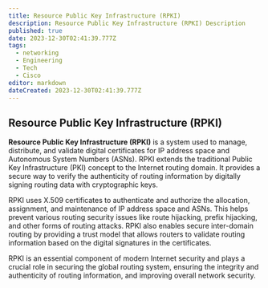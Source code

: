 ```yaml
---
title: Resource Public Key Infrastructure (RPKI)
description: Resource Public Key Infrastructure (RPKI) Description
published: true
date: 2023-12-30T02:41:39.777Z
tags:
  - networking
  - Engineering
  - Tech
  - Cisco
editor: markdown
dateCreated: 2023-12-30T02:41:39.777Z
---
```

## Resource Public Key Infrastructure (RPKI)

**Resource Public Key Infrastructure (RPKI)** is a system used to manage, distribute, and validate digital certificates for IP address space and Autonomous System Numbers (ASNs). RPKI extends the traditional Public Key Infrastructure (PKI) concept to the Internet routing domain. It provides a secure way to verify the authenticity of routing information by digitally signing routing data with cryptographic keys.

RPKI uses X.509 certificates to authenticate and authorize the allocation, assignment, and maintenance of IP address space and ASNs. This helps prevent various routing security issues like route hijacking, prefix hijacking, and other forms of routing attacks. RPKI also enables secure inter-domain routing by providing a trust model that allows routers to validate routing information based on the digital signatures in the certificates.

RPKI is an essential component of modern Internet security and plays a crucial role in securing the global routing system, ensuring the integrity and authenticity of routing information, and improving overall network security.